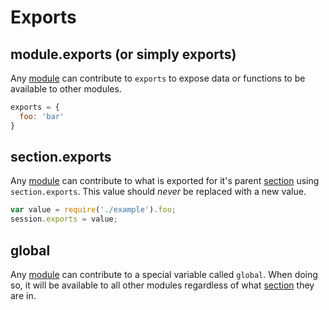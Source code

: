Exports
===========

module.exports (or simply exports)
-----------
Any [module](./modules) can contribute to `exports` to expose data or functions to be available to other modules.
```javascript
exports = {
  foo: 'bar'
}
```

section.exports
-----------
Any [module](./modules) can contribute to what is exported for it's parent [section](./sections) using `section.exports`.  This value should *never* be replaced with a new value.
```javascript
var value = require('./example').foo;
session.exports = value;
```

global
-----------
Any [module](./modules) can contribute to a special variable called `global`.  When doing so, it will be available to all other modules regardless of what [section](./sections) they are in.

